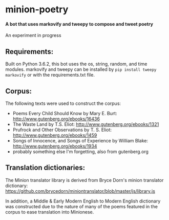 # minion-poetry

#### A bot that uses markovify and tweepy to compose and tweet poetry

An experiment in progress

## Requirements:
Built on Python 3.6.2, this bot uses the os, string, random, and time modules. markovify and tweepy can be installed by `pip install tweepy markovify` or with the requirements.txt file.

## Corpus:
The following texts were used to construct the corpus:
- Poems Every Child Should Know by Mary E. Burt: http://www.gutenberg.org/ebooks/16436
- The Waste Land by T.S. Eliot: http://www.gutenberg.org/ebooks/1321
- Prufrock and Other Observations by T. S. Eliot: http://www.gutenberg.org/ebooks/1459
- Songs of Innocence, and Songs of Experience by William Blake: http://www.gutenberg.org/ebooks/1934
- probably something else I'm forgetting, also from gutenberg.org

## Translation dictionaries:
The Minion translator library is derived from Bryce Dorn's minion translator dictionary: https://github.com/brycedorn/miniontranslator/blob/master/js/library.js

In addition, a Middle & Early Modern English to Modern English dictionary was constructed due to the nature of many of the poems featured in the corpus to ease translation into Minionese.
